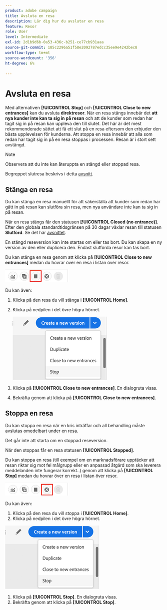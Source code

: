 ```yaml
---
product: adobe campaign
title: Avsluta en resa
description: Lär dig hur du avslutar en resa
feature: Resor
role: User
level: Intermediate
exl-id: 2d1b9d6b-0a53-436c-b251-ce77cb931aaa
source-git-commit: 185c2296a51f58e2092787edcc35ee9e4242bec8
workflow-type: tm+mt
source-wordcount: '356'
ht-degree: 6%

---
```


# Avsluta en resa

Med alternativen **[!UICONTROL Stop]** och **[!UICONTROL Close to new entrances]** kan du avsluta **direktresor**. När en resa stängs innebär det **att nya kunder inte kan ta sig in på resan** och att de kunder som redan har tagit sig in på resan kan uppleva den till slutet. Det här är det mest rekommenderade sättet att få ett slut på en resa eftersom den erbjuder den bästa upplevelsen för kunderna. Att stoppa en resa innebär att alla som redan har tagit sig in på en resa stoppas i processen. Resan är i stort sett avstängd.

>[!NOTE]
>
>Observera att du inte kan återuppta en stängd eller stoppad resa.
>
>Begreppet slutresa beskrivs i detta [avsnitt](../building-journeys/journey.md#ending_a_journey).

## Stänga en resa

Du kan stänga en resa manuellt för att säkerställa att kunder som redan har gått in på resan kan slutföra sin resa, men nya användare inte kan ta sig in på resan.

När en resa stängs får den statusen **[!UICONTROL Closed (no entrance)]**. Efter den globala standardtidsgränsen på 30 dagar växlar resan till statusen **Slutförd**. Se det här [avsnittet](../building-journeys/changing-properties.md#entrance).

En stängd reseversion kan inte startas om eller tas bort. Du kan skapa en ny version av den eller duplicera den. Endast slutförda resor kan tas bort.

Du kan stänga en resa genom att klicka på **[!UICONTROL Close to new entrances]** medan du hovrar över en resa i listan över resor.

![](../assets/do-not-localize/journey-finish-quick-action.png)

Du kan även:

1. Klicka på den resa du vill stänga i **[!UICONTROL Home]**.
1. Klicka på nedpilen i det övre högra hörnet.

   ![](../assets/finish_drop_down_list.png)

1. Klicka på **[!UICONTROL Close to new entrances]**. En dialogruta visas.
1. Bekräfta genom att klicka på **[!UICONTROL Close to new entrances]**.

## Stoppa en resa

Du kan stoppa en resa när en kris inträffar och all behandling måste avslutas omedelbart under en resa.

Det går inte att starta om en stoppad reseversion.

När den stoppas får en resa statusen **[!UICONTROL Stopped]**.

Du kan stoppa en resa (till exempel om en marknadsförare upptäcker att resan riktar sig mot fel målgrupp eller en anpassad åtgärd som ska leverera meddelanden inte fungerar korrekt..) genom att klicka på **[!UICONTROL Stop]** medan du hovrar över en resa i listan över resor.

![](../assets/do-not-localize/journey-stop-quick-action.png)

Du kan även:

1. Klicka på den resa du vill stoppa i **[!UICONTROL Home]**.
1. Klicka på nedpilen i det övre högra hörnet.

![](../assets/finish_drop_down_list.png)

1. Klicka på **[!UICONTROL Stop]**. En dialogruta visas.
1. Bekräfta genom att klicka på **[!UICONTROL Stop]**.
